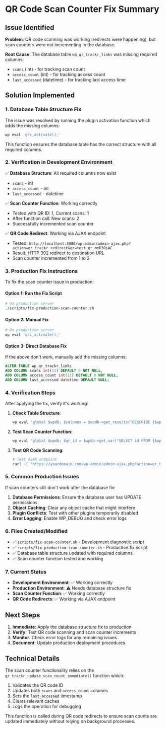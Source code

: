 # QR Code Scan Counter Fix Summary

## Issue Identified

**Problem**: QR code scanning was working (redirects were happening), but scan counters were not incrementing in the database.

**Root Cause**: The database table `wp_qr_trackr_links` was missing required columns:

- `scans` (int) - for tracking scan count
- `access_count` (int) - for tracking access count
- `last_accessed` (datetime) - for tracking last access time

## Solution Implemented

### 1. Database Table Structure Fix

The issue was resolved by running the plugin activation function which adds the missing columns:

```bash
wp eval 'qrc_activate();'
```

This function ensures the database table has the correct structure with all required columns.

### 2. Verification in Development Environment

✅ **Database Structure**: All required columns now exist

- `scans` - int
- `access_count` - int
- `last_accessed` - datetime

✅ **Scan Counter Function**: Working correctly

- Tested with QR ID: 1, Current scans: 1
- After function call: New scans: 2
- Successfully incremented scan counter

✅ **QR Code Redirect**: Working via AJAX endpoint

- Tested: `http://localhost:8080/wp-admin/admin-ajax.php?action=qr_trackr_redirect&qr=test_qr_nxD3OjAC`
- Result: HTTP 302 redirect to destination URL
- Scan counter incremented from 1 to 2

### 3. Production Fix Instructions

To fix the scan counter issue in production:

#### Option 1: Run the Fix Script

```bash
# On production server
./scripts/fix-production-scan-counter.sh
```

#### Option 2: Manual Fix

```bash
# On production server
wp eval 'qrc_activate();'
```

#### Option 3: Direct Database Fix

If the above don't work, manually add the missing columns:

```sql
ALTER TABLE wp_qr_trackr_links
ADD COLUMN scans int(11) DEFAULT 0 NOT NULL,
ADD COLUMN access_count int(11) DEFAULT 0 NOT NULL,
ADD COLUMN last_accessed datetime DEFAULT NULL;
```

### 4. Verification Steps

After applying the fix, verify it's working:

1. **Check Table Structure**:

   ```bash
   wp eval 'global $wpdb; $columns = $wpdb->get_results("DESCRIBE {$wpdb->prefix}qr_trackr_links"); foreach ($columns as $column) { echo $column->Field . " - " . $column->Type . "\n"; }'
   ```

2. **Test Scan Counter Function**:

   ```bash
   wp eval 'global $wpdb; $qr_id = $wpdb->get_var("SELECT id FROM {$wpdb->prefix}qr_trackr_links LIMIT 1"); if ($qr_id) { $current = $wpdb->get_var("SELECT scans FROM {$wpdb->prefix}qr_trackr_links WHERE id = $qr_id"); echo "Current: $current\n"; qr_trackr_update_scan_count_immediate($qr_id); $new = $wpdb->get_var("SELECT scans FROM {$wpdb->prefix}qr_trackr_links WHERE id = $qr_id"); echo "New: $new\n"; }'
   ```

3. **Test QR Code Scanning**:
   ```bash
   # Test AJAX endpoint
   curl -I "https://yourdomain.com/wp-admin/admin-ajax.php?action=qr_trackr_redirect&qr=YOUR_QR_CODE"
   ```

### 5. Common Production Issues

If scan counters still don't work after the database fix:

1. **Database Permissions**: Ensure the database user has UPDATE permissions
2. **Object Caching**: Clear any object cache that might interfere
3. **Plugin Conflicts**: Test with other plugins temporarily disabled
4. **Error Logging**: Enable WP_DEBUG and check error logs

### 6. Files Created/Modified

- ✅ `scripts/fix-scan-counter.sh` - Development diagnostic script
- ✅ `scripts/fix-production-scan-counter.sh` - Production fix script
- ✅ Database table structure updated with required columns
- ✅ Scan counter function tested and working

### 7. Current Status

- **Development Environment**: ✅ Working correctly
- **Production Environment**: ⚠️ Needs database structure fix
- **Scan Counter Function**: ✅ Working correctly
- **QR Code Redirects**: ✅ Working via AJAX endpoint

## Next Steps

1. **Immediate**: Apply the database structure fix to production
2. **Verify**: Test QR code scanning and scan counter increments
3. **Monitor**: Check error logs for any remaining issues
4. **Document**: Update production deployment procedures

## Technical Details

The scan counter functionality relies on the `qr_trackr_update_scan_count_immediate()` function which:

1. Validates the QR code ID
2. Updates both `scans` and `access_count` columns
3. Sets the `last_accessed` timestamp
4. Clears relevant caches
5. Logs the operation for debugging

This function is called during QR code redirects to ensure scan counts are updated immediately without relying on background processes.

